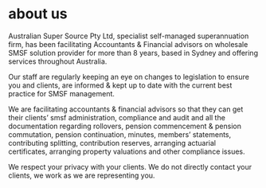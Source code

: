 # about us

Australian Super Source Pty Ltd, specialist self-managed superannuation firm, has been facilitating Accountants & Financial advisors on wholesale SMSF solution provider for more than 8 years, based in Sydney and offering services throughout Australia.

Our staff are regularly keeping an eye on changes to legislation to ensure you and clients, are informed & kept up to date with the current best practice for SMSF management.

We are facilitating accountants & financial advisors so that they can get their clients’ smsf administration, compliance and audit and all the documentation regarding rollovers, pension commencement & pension commutation, pension continuation, minutes, members’ statements, contributing splitting, contribution reserves, arranging actuarial certificates, arranging property valuations and other compliance issues.

We respect your privacy with your clients. We do not directly contact your clients, we work as we are representing you.